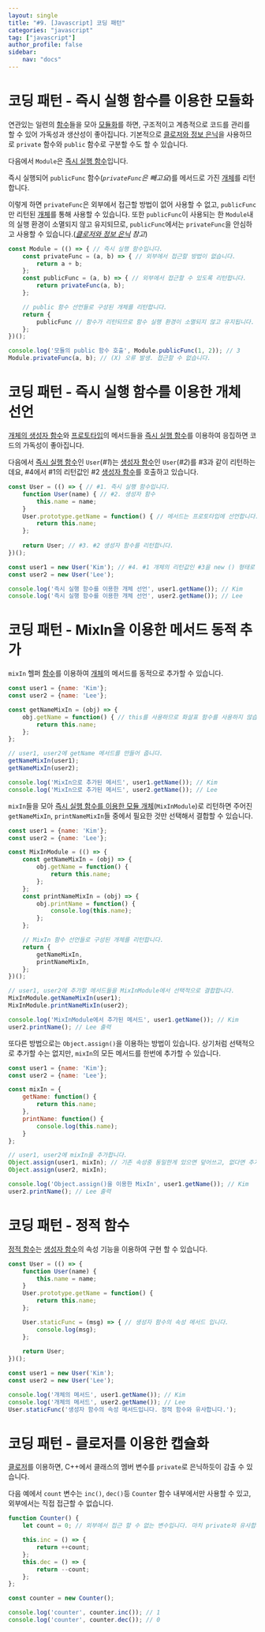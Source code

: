 ```yaml
---
layout: single
title: "#9. [Javascript] 코딩 패턴"
categories: "javascript"
tag: ["javascript"]
author_profile: false
sidebar: 
    nav: "docs"
---
```


# 코딩 패턴 - 즉시 실행 함수를 이용한 모듈화

연관있는 일련의 [함수](https://tango1202.github.io/javascript/javascript-function/)들을 모아 [모듈화](https://tango1202.github.io/javascript/javascript-module/)를 하면, 구조적이고 계층적으로 코드를 관리를 할 수 있어 가독성과 생산성이 좋아집니다. 기본적으로 [클로저와 정보 은닉](https://tango1202.github.io/javascript/javascript-function/#%ED%81%B4%EB%A1%9C%EC%A0%80%EC%99%80-%EC%A0%95%EB%B3%B4-%EC%9D%80%EB%8B%89)을 사용하므로 `private` 함수와 `public` 함수로 구분할 수도 할 수 있습니다.

다음에서 `Module`은 [즉시 실행 함수](https://tango1202.github.io/javascript/javascript-function/#%EC%A6%89%EC%8B%9C-%EC%8B%A4%ED%96%89-%ED%95%A8%EC%88%98%EB%A5%BC-%EC%9D%B4%EC%9A%A9%ED%95%9C-%EC%9C%A0%ED%9A%A8-%EB%B2%94%EC%9C%84-%ED%95%9C%EC%A0%95)입니다. 

즉시 실행되어 `publicFunc` 함수(*`privateFunc`은 빼고요*)를 메서드로 가진 [개체](https://tango1202.github.io/javascript/javascript-object/#%EA%B0%9C%EC%B2%B4)를 리턴합니다. 

이렇게 하면 `privateFunc`은 외부에서 접근할 방법이 없어 사용할 수 없고, `publicFunc`만 리턴된 [개체](https://tango1202.github.io/javascript/javascript-object/#%EA%B0%9C%EC%B2%B4)를 통해 사용할 수 있습니다. 또한 `publicFunc`이 사용되는 한 `Module`내의 실행 환경이 소멸되지 않고 유지되므로, `publicFunc`에서는 `privateFunc`을 안심하고 사용할 수 있습니다.(*[클로저와 정보 은닉](https://tango1202.github.io/javascript/javascript-function/#%ED%81%B4%EB%A1%9C%EC%A0%80%EC%99%80-%EC%A0%95%EB%B3%B4-%EC%9D%80%EB%8B%89) 참고*)

```javascript
const Module = (() => { // 즉시 실행 함수입니다.
    const privateFunc = (a, b) => { // 외부에서 접근할 방법이 없습니다.
        return a + b;
    };
    const publicFunc = (a, b) => { // 외부에서 접근할 수 있도록 리턴합니다.
        return privateFunc(a, b);
    }; 

    // public 함수 선언들로 구성된 개체를 리턴합니다.
    return {
        publicFunc // 함수가 리턴되므로 함수 실행 환경이 소멸되지 않고 유지됩니다.
    };
})();

console.log('모듈의 public 함수 호출', Module.publicFunc(1, 2)); // 3
Module.privateFunc(a, b); // (X) 오류 발생. 접근할 수 없습니다.
```

# 코딩 패턴 - 즉시 실행 함수를 이용한 개체 선언

[개체의 생성자 함수](https://tango1202.github.io/javascript/javascript-object/#%EA%B0%9C%EC%B2%B4%EC%9D%98-%EC%83%9D%EC%84%B1%EC%9E%90-%ED%95%A8%EC%88%98)와 [프로토타입](https://tango1202.github.io/javascript/javascript-prototype/#prototype%EA%B3%BC-__proto__%EC%99%80-prototype%EA%B3%BC-constructor)의 메서드들을 [즉시 실행 함수](https://tango1202.github.io/javascript/javascript-function/#%EC%A6%89%EC%8B%9C-%EC%8B%A4%ED%96%89-%ED%95%A8%EC%88%98%EB%A5%BC-%EC%9D%B4%EC%9A%A9%ED%95%9C-%EC%9C%A0%ED%9A%A8-%EB%B2%94%EC%9C%84-%ED%95%9C%EC%A0%95)를 이용하여 응집하면 코드의 가독성이 좋아집니다.

다음에서 [즉시 실행 함수](https://tango1202.github.io/javascript/javascript-function/#%EC%A6%89%EC%8B%9C-%EC%8B%A4%ED%96%89-%ED%95%A8%EC%88%98%EB%A5%BC-%EC%9D%B4%EC%9A%A9%ED%95%9C-%EC%9C%A0%ED%9A%A8-%EB%B2%94%EC%9C%84-%ED%95%9C%EC%A0%95)인 `User`(*#1*)는 [생성자 함수](https://tango1202.github.io/javascript/javascript-object/#%EA%B0%9C%EC%B2%B4%EC%9D%98-%EC%83%9D%EC%84%B1%EC%9E%90-%ED%95%A8%EC%88%98)인 `User`(*#2*)를 #3과 같이 리턴하는데요, #4에서 #1의 리턴값인 #2 [생성자 함수](https://tango1202.github.io/javascript/javascript-object/#%EA%B0%9C%EC%B2%B4%EC%9D%98-%EC%83%9D%EC%84%B1%EC%9E%90-%ED%95%A8%EC%88%98)를 호출하고 있습니다.

```javascript
const User = (() => { // #1. 즉시 실행 함수입니다.
    function User(name) { // #2. 생성자 함수
        this.name = name;
    }
    User.prototype.getName = function() { // 메서드는 프로토타입에 선언합니다.
        return this.name;
    }; 
    
    return User; // #3. #2 생성자 함수를 리턴합니다.
})();

const user1 = new User('Kim'); // #4. #1 개체의 리턴값인 #3을 new () 형태로 실행합니다. 즉, #2 생성자 함수를 호출합니다.
const user2 = new User('Lee');

console.log('즉시 실행 함수를 이용한 개체 선언', user1.getName()); // Kim
console.log('즉시 실행 함수를 이용한 개체 선언', user2.getName()); // Lee     
```

# 코딩 패턴 - MixIn을 이용한 메서드 동적 추가

`mixIn` 헬퍼 [함수](https://tango1202.github.io/javascript/javascript-function/)를 이용하여 [개체](https://tango1202.github.io/javascript/javascript-object/#%EA%B0%9C%EC%B2%B4)의 메서드를 동적으로 추가할 수 있습니다.

```javascript
const user1 = {name: 'Kim'};
const user2 = {name: 'Lee'};

const getNameMixIn = (obj) => {
    obj.getName = function() { // this를 사용하므로 화살표 함수를 사용하지 않습니다.
        return this.name;
    };
}; 

// user1, user2에 getName 메서드를 만들어 줍니다.
getNameMixIn(user1); 
getNameMixIn(user2);

console.log('MixIn으로 추가된 메서드', user1.getName()); // Kim
console.log('MixIn으로 추가된 메서드', user2.getName()); // Lee
```

`mixIn`들을 모아 [즉시 실행 함수를 이용한 모듈 개체](https://tango1202.github.io/javascript/javascript-coding-pattern/#%EC%BD%94%EB%94%A9-%ED%8C%A8%ED%84%B4---%EC%A6%89%EC%8B%9C-%EC%8B%A4%ED%96%89-%ED%95%A8%EC%88%98%EB%A5%BC-%EC%9D%B4%EC%9A%A9%ED%95%9C-%EB%AA%A8%EB%93%88%ED%99%94)(`MixInModule`)로 리턴하면 주어진 `getNameMixIn`, `printNameMixIn`들 중에서 필요한 것만 선택해서 결합할 수 있습니다.

```javascript
const user1 = {name: 'Kim'};
const user2 = {name: 'Lee'};

const MixInModule = (() => {
    const getNameMixIn = (obj) => {
        obj.getName = function() { 
            return this.name;
        };
    };
    const printNameMixIn = (obj) => {
        obj.printName = function() {
            console.log(this.name);
        };
    };

    // MixIn 함수 선언들로 구성된 개체를 리턴합니다.
    return {
        getNameMixIn,
        printNameMixIn,
    };
})();       

// user1, user2에 추가할 메서드들을 MixInModule에서 선택적으로 결합합니다.
MixInModule.getNameMixIn(user1); 
MixInModule.printNameMixIn(user2);

console.log('MixInModule에서 추가된 메서드', user1.getName()); // Kim
user2.printName(); // Lee 출력
```

또다른 방법으로는 `Object.assign()`을 이용하는 방법이 있습니다. 상기처럼 선택적으로 추가할 수는 없지만, `mixIn`의 모든 메서드를 한번에 추가할 수 있습니다.

```javascript
const user1 = {name: 'Kim'};
const user2 = {name: 'Lee'};

const mixIn = {
    getName: function() {
        return this.name;
    },
    printName: function() {
        console.log(this.name);
    }
}; 

// user1, user2에 mixIn을 추가합니다.
Object.assign(user1, mixIn); // 기존 속성중 동일한게 있으면 덮어쓰고, 없다면 추가
Object.assign(user2, mixIn);

console.log('Object.assign()을 이용한 MixIn', user1.getName()); // Kim
user2.printName(); // Lee 출력    
```

# 코딩 패턴 - 정적 함수

[정적 함수](https://tango1202.github.io/javascript/javascript-coding-pattern/#%EC%BD%94%EB%94%A9-%ED%8C%A8%ED%84%B4---%EC%A0%95%EC%A0%81-%ED%95%A8%EC%88%98)는 [생성자 함수](https://tango1202.github.io/javascript/javascript-object/#%EA%B0%9C%EC%B2%B4%EC%9D%98-%EC%83%9D%EC%84%B1%EC%9E%90-%ED%95%A8%EC%88%98)의 속성 기능을 이용하여 구현 할 수 있습니다.

```javascript
const User = (() => { 
    function User(name) { 
        this.name = name;
    }
    User.prototype.getName = function() { 
        return this.name;
    }; 

    User.staticFunc = (msg) => { // 생성자 함수의 속성 메서드 입니다.
        console.log(msg);
    };
    
    return User; 
})();

const user1 = new User('Kim');
const user2 = new User('Lee');

console.log('개체의 메서드', user1.getName()); // Kim
console.log('개체의 메서드', user2.getName()); // Lee
User.staticFunc('생성자 함수의 속성 메서드입니다. 정적 함수와 유사합니다.');
```

# 코딩 패턴 - 클로저를 이용한 캡슐화

[클로저](https://tango1202.github.io/javascript/javascript-function/#%ED%81%B4%EB%A1%9C%EC%A0%80%EC%99%80-%EC%A0%95%EB%B3%B4-%EC%9D%80%EB%8B%89)를 이용하면, C++에서 클래스의 멤버 변수를 `private`로 은닉하듯이 감출 수 있습니다.

다음 예에서 `count` 변수는 `inc()`, `dec()`등 `Counter` 함수 내부에서만 사용할 수 있고, 외부에서는 직접 접근할 수 없습니다. 

```javascript
function Counter() {
    let count = 0; // 외부에서 접근 할 수 없는 변수입니다. 마치 private와 유사합니다.

    this.inc = () => {
        return ++count;
    };
    this.dec = () => {
        return --count;
    };
};

const counter = new Counter();

console.log('counter', counter.inc()); // 1
console.log('counter', counter.dec()); // 0
```



